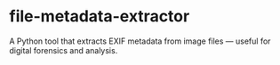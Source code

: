# file-metadata-extractor
A Python tool that extracts EXIF metadata from image files — useful for digital forensics and analysis.
